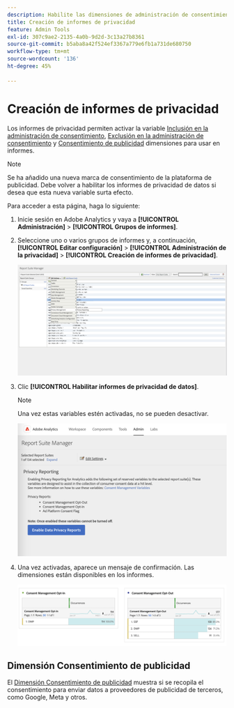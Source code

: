 ```yaml
---
description: Habilite las dimensiones de administración de consentimiento.
title: Creación de informes de privacidad
feature: Admin Tools
exl-id: 307c9ae2-2135-4a0b-9d2d-3c13a27b8361
source-git-commit: b5aba8a42f524ef3367a779e6fb1a731de680750
workflow-type: tm+mt
source-wordcount: '136'
ht-degree: 45%

---
```


# Creación de informes de privacidad

Los informes de privacidad permiten activar la variable [Inclusión en la administración de consentimiento](/help/components/dimensions/cm-opt-in.md), [Exclusión en la administración de consentimiento](/help/components/dimensions/cm-opt-out.md) y [Consentimiento de publicidad](/help/components//dimensions/ad-consent.md) dimensiones para usar en informes.

>[!NOTE]
>
>Se ha añadido una nueva marca de consentimiento de la plataforma de publicidad. Debe volver a habilitar los informes de privacidad de datos si desea que esta nueva variable surta efecto.

Para acceder a esta página, haga lo siguiente:

1. Inicie sesión en Adobe Analytics y vaya a **[!UICONTROL Administración]** > **[!UICONTROL Grupos de informes]**.
1. Seleccione uno o varios grupos de informes y, a continuación, **[!UICONTROL Editar configuración]** > **[!UICONTROL Administración de la privacidad]** > **[!UICONTROL Creación de informes de privacidad]**.

   ![Editar configuración](assets/rsm-privacy-select.png)

1. Clic **[!UICONTROL Habilitar informes de privacidad de datos]**.

   >[!NOTE]
   >
   >Una vez estas variables estén activadas, no se pueden desactivar.

   ![Activar](assets/rsm-privacy-enable.png)

1. Una vez activadas, aparece un mensaje de confirmación. Las dimensiones están disponibles en los informes.

   ![Informe](assets/consent-management.png)

## Dimensión Consentimiento de publicidad

El [Dimensión Consentimiento de publicidad](/help/components/dimensions/ad-consent.md) muestra si se recopila el consentimiento para enviar datos a proveedores de publicidad de terceros, como Google, Meta y otros.